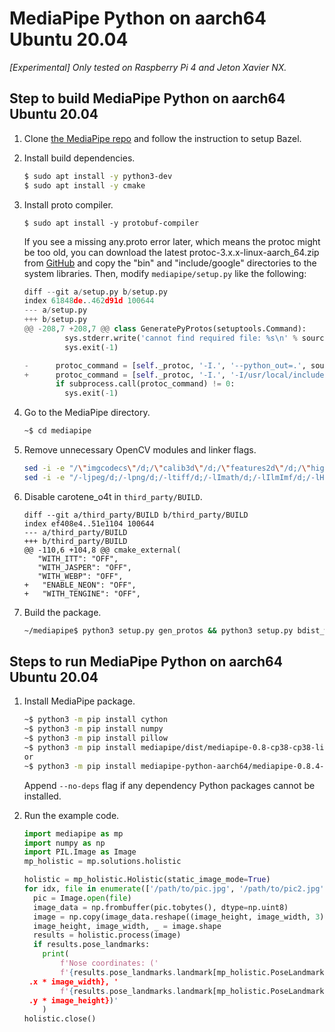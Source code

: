 # MediaPipe Python on aarch64 Ubuntu 20.04

*[Experimental] Only tested on Raspberry Pi 4 and Jeton Xavier NX.*

## Step to build MediaPipe Python on aarch64 Ubuntu 20.04

1.  Clone [the MediaPipe repo](https://github.com/google/mediapipe) and follow
    the instruction to setup Bazel.

2.  Install build dependencies.

    ```bash
    $ sudo apt install -y python3-dev
    $ sudo apt install -y cmake
    ```

3.  Install proto compiler.

    ```
    $ sudo apt install -y protobuf-compiler
    ```

    If you see a missing any.proto error later, which means the protoc might be
    too old, you can download the latest protoc-3.x.x-linux-aarch_64.zip from
    [GitHub](https://github.com/protocolbuffers/protobuf/releases) and copy the
    "bin" and "include/google" directories to the system libraries. Then, modify
    `mediapipe/setup.py` like the following:

    ```python
    diff --git a/setup.py b/setup.py
    index 61848de..462d91d 100644
    --- a/setup.py
    +++ b/setup.py
    @@ -208,7 +208,7 @@ class GeneratePyProtos(setuptools.Command):
             sys.stderr.write('cannot find required file: %s\n' % source)
             sys.exit(-1)

    -      protoc_command = [self._protoc, '-I.', '--python_out=.', source]
    +      protoc_command = [self._protoc, '-I.', '-I/usr/local/include', '--python_out=.', source]
           if subprocess.call(protoc_command) != 0:
             sys.exit(-1)

    ```

4.  Go to the MediaPipe directory.

    ```bash
    ~$ cd mediapipe
    ```

5.  Remove unnecessary OpenCV modules and linker flags.

    ```bash
    sed -i -e "/\"imgcodecs\"/d;/\"calib3d\"/d;/\"features2d\"/d;/\"highgui\"/d;/\"video\"/d;/\"videoio\"/d" third_party/BUILD
    sed -i -e "/-ljpeg/d;/-lpng/d;/-ltiff/d;/-lImath/d;/-lIlmImf/d;/-lHalf/d;/-lIex/d;/-lIlmThread/d;/-lrt/d;/-ldc1394/d;/-lavcodec/d;/-lavformat/d;/-lavutil/d;/-lswscale/d;/-lavresample/d" third_party/BUILD
    ```

6.  Disable carotene_o4t in `third_party/BUILD`.

    ```
    diff --git a/third_party/BUILD b/third_party/BUILD
    index ef408e4..51e1104 100644
    --- a/third_party/BUILD
    +++ b/third_party/BUILD
    @@ -110,6 +104,8 @@ cmake_external(
       "WITH_ITT": "OFF",
       "WITH_JASPER": "OFF",
       "WITH_WEBP": "OFF",
    +   "ENABLE_NEON": "OFF",
    +   "WITH_TENGINE": "OFF",
    ```

7.  Build the package.

    ```bash
    ~/mediapipe$ python3 setup.py gen_protos && python3 setup.py bdist_wheel
    ```

## Steps to run MediaPipe Python on aarch64 Ubuntu 20.04

1.  Install MediaPipe package.

    ```bash
    ~$ python3 -m pip install cython
    ~$ python3 -m pip install numpy
    ~$ python3 -m pip install pillow
    ~$ python3 -m pip install mediapipe/dist/mediapipe-0.8-cp38-cp38-linux_aarch64.whl
    or 
    ~$ python3 -m pip install mediapipe-python-aarch64/mediapipe-0.8.4-cp38-cp38-linux_aarch64.whl
    ```

    Append `--no-deps` flag if any dependency Python packages cannot be installed.

2.  Run the example code.

    ```python
    import mediapipe as mp
    import numpy as np
    import PIL.Image as Image
    mp_holistic = mp.solutions.holistic

    holistic = mp_holistic.Holistic(static_image_mode=True)
    for idx, file in enumerate(['/path/to/pic.jpg', '/path/to/pic2.jpg']):
      pic = Image.open(file)
      image_data = np.frombuffer(pic.tobytes(), dtype=np.uint8)
      image = np.copy(image_data.reshape((image_height, image_width, 3))[:,:,::-1])
      image_height, image_width, _ = image.shape
      results = holistic.process(image)
      if results.pose_landmarks:
        print(
            f'Nose coordinates: ('
            f'{results.pose_landmarks.landmark[mp_holistic.PoseLandmark.NOSE]\
     .x * image_width}, '
            f'{results.pose_landmarks.landmark[mp_holistic.PoseLandmark.NOSE]\
     .y * image_height})'
        )
    holistic.close()
    ```
